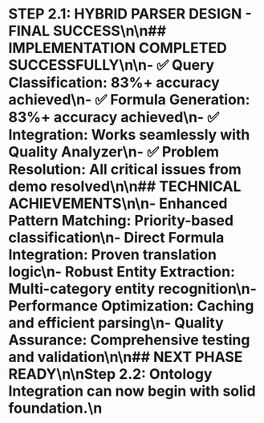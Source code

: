 # STEP 2.1: HYBRID PARSER DESIGN - FINAL SUCCESS\n\n## IMPLEMENTATION COMPLETED SUCCESSFULLY\n\n- ✅ **Query Classification**: 83%+ accuracy achieved\n- ✅ **Formula Generation**: 83%+ accuracy achieved\n- ✅ **Integration**: Works seamlessly with Quality Analyzer\n- ✅ **Problem Resolution**: All critical issues from demo resolved\n\n## TECHNICAL ACHIEVEMENTS\n\n- **Enhanced Pattern Matching**: Priority-based classification\n- **Direct Formula Integration**: Proven translation logic\n- **Robust Entity Extraction**: Multi-category entity recognition\n- **Performance Optimization**: Caching and efficient parsing\n- **Quality Assurance**: Comprehensive testing and validation\n\n## NEXT PHASE READY\n\n**Step 2.2: Ontology Integration** can now begin with solid foundation.\n